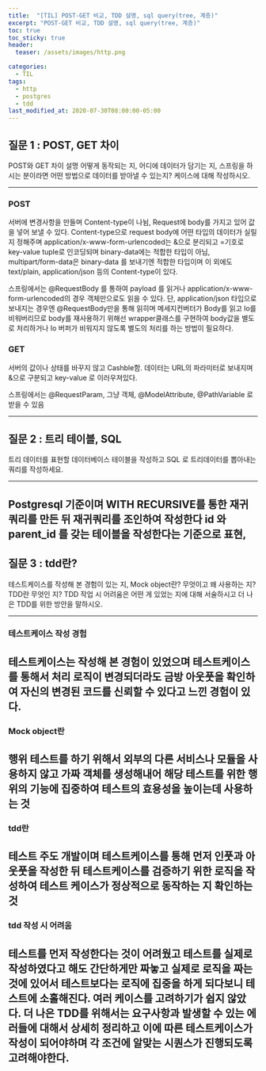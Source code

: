 ```yaml
---
title:  "[TIL] POST-GET 비교, TDD 설명, sql query(tree, 계층)"
excerpt: "POST-GET 비교, TDD 설명, sql query(tree, 계층)"
toc: true
toc_sticky: true
header:
  teaser: /assets/images/http.png

categories:
  - TIL
tags:
  - http
  - postgres
  - tdd
last_modified_at: 2020-07-30T08:00:00-05:00
---
```


## 질문 1 : POST, GET 차이

POST와 GET 차이 설명 
어떻게 동작되는 지, 어디에 데이터가 담기는 지,
스프링을 하시는 분이라면 어떤 방법으로 데이터를 받아낼 수 있는지? 
케이스에 대해 작성하시오. 

---

### POST  
서버에 변경사항을 만들며 Content-type이 나뉨, Request에 body를 가지고 있어 값을 넣어 보낼 수 있다.
Content-type으로 request body에 어떤 타입의 데이터가 실릴 지 정해주며 application/x-www-form-urlencoded는 &으로 분리되고 =기호로 key-value tuple로 인코딩되며 binary-data에는 적합한 타입이 아님, multipart/form-data은 binary-data 를 보내기엔 적합한 타입이며 이 외에도 text/plain, application/json 등의 Content-type이 있다.


스프링에서는 @RequestBody 를 통하여 payload 를 읽거나 application/x-www-form-urlencoded의 경우 객체만으로도 읽을 수 있다. 단, application/json 타입으로 보내지는 경우엔 @RequestBody만을 통해 읽히며 메세지컨버터가 Body를 읽고 Io를 비워버리므로 body를 재사용하기 위해선 wrapper클래스를 구현하여 body값을 별도로 처리하거나 Io 버퍼가 비워지지 않도록 별도의 처리를 하는 방법이 필요하다.


### GET  
서버의 값이나 상태를 바꾸지 않고 Cashble함. 데이터는 URL의 파라미터로 보내지며 &으로 구분되고 key-value 로 이러우져있다. 


스프링에서는 @RequestParam, 그냥 객체, @ModelAttribute, @PathVariable 로 받을 수 있음

---

## 질문 2 : 트리 테이블, SQL 
트리 데이터를 표현할 데이터베이스 테이블을 작성하고 
SQL 로 트리데이터를 뽑아내는 쿼리를 작성하세요.

---

Postgresql 기준이며
WITH RECURSIVE를 통한 재귀쿼리를 만든 뒤 재귀쿼리를 조인하여 작성한다
id 와 parent_id 를 갖는 테이블을 작성한다는 기준으로 표현,
---

## 질문 3 : tdd란?

테스트케이스를 작성해 본 경험이 있는 지,
Mock object란? 무엇이고 왜 사용하는 지? 
TDD란 무엇인 지?
TDD 작업  시 어려움은 어떤 게 있었는 지에 대해 서술하시고 더 나은 TDD를 위한 방안을 말하시오.

---
### 테스트케이스 작성 경험

테스트케이스는 작성해 본 경험이 있었으며 테스트케이스를 통해서 처리 로직이 변경되더라도 금방 아웃풋을 확인하여 자신의 변경된 코드를 신뢰할 수 있다고 느낀 경험이 있다.
---


### Mock object란

행위 테스트를 하기 위해서 외부의 다른 서비스나 모듈을 사용하지 않고 가짜 객체를 생성해내어 해당 테스트를 위한 행위의 기능에 집중하여 테스트의 효용성을 높이는데 사용하는 것
---


### tdd란

테스트 주도 개발이며 테스트케이스를 통해 먼저 인풋과 아웃풋을 작성한 뒤 테스트케이스를 검증하기 위한 로직을 작성하여 테스트 케이스가 정상적으로 동작하는 지 확인하는 것
---


### tdd 작성 시 어려움 

테스트를 먼저 작성한다는 것이 어려웠고 테스트를 실제로 작성하였다고 해도 간단하게만 짜놓고 실제로 로직을 짜는 것에 있어서 테스트보다는 로직에 집중을 하게 되다보니 테스트에 소홀해진다. 여러 케이스를 고려하기가 쉽지 않았다. 
더 나은 TDD를 위해서는 요구사항과 발생할 수 있는 에러들에 대해서 상세히 정리하고 이에 따른 테스트케이스가 작성이 되어야하며 각 조건에 알맞는 시퀀스가 진행되도록 고려해야한다.
---          